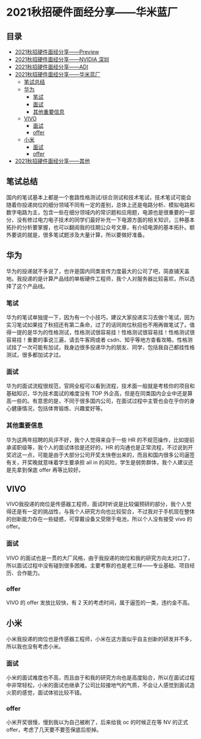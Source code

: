 # 2021秋招硬件面经分享——华米蓝厂
## 目录
* [2021秋招硬件面经分享——Preview](readme.md)
* [2021秋招硬件面经分享——NVIDIA 深圳](NVIDIA.md)
* [2021秋招硬件面经分享——ADI](ADI.md)
* [2021秋招硬件面经分享——华米蓝厂](Mobile.md)
  - [笔试总结](#笔试总结)
  - [华为](#华为)
    - [笔试](#笔试)
    - [面试](#面试)
    - [其他重要信息](#其他重要信息)
  - [VIVO](#vivo)
    - [面试](#面试-1)
    - [offer](#offer)
  - [小米](#小米)
    - [面试](#面试-2)
    - [offer](#offer-1)
* [2021秋招硬件面经分享——其他](others.md)
  
## 笔试总结
国内的笔试基本上都是一个套路性格测试/综合测试和技术笔试，技术笔试可能会随着你投递岗位的细分领域不同有一定的差别，总体上还是电路分析、模拟电路和数字电路为主，包含一些在细分领域内的常识题和应用题，电源也是很重要的一部分，没有修过电力电子技术的同学们最好补充一下电源方面的相关知识，三种基本拓扑的分析要掌握，也可以翻阅我的往期公众号文章，有介绍电源的基本拓扑。额外要说的就是，很多笔试题涉及大量计算，所以要做好准备。

## 华为
华为的投递就不多说了，也许是国内同类宣传力度最大的公司了吧，简直铺天盖地。我投递的是计算产品线的单板硬件工程师，我个人对服务器比较喜欢，所以选择了这个产品线。

### 笔试
华为的笔试单独提一下，因为有一个小技巧，建议大家投递实习去做个笔试，因为实习笔试如果挂了秋招还有第二条命，过了的话同岗位秋招也不用再做笔试了。值得一提的是华为的性格测试，性格测试很容易挂！性格测试很容易挂！性格测试很容易挂！重要的事说三遍，请去牛客网或者 csdn、知乎等地方查看攻略，性格测试挂了一次可能有加试，我身边很多投递华为的朋友、同学，包括我自己都挂性格测试，很多都加试才过。

### 面试
华为的面试流程很规范，官网全程可以看到流程，技术面一般就是考核你的项目和基础知识，华为技术面试的难度没有 TOP 外企高，但是在同类国内企业中还是算高一些的。有意思的是，不同于很多国内公司，在面试过程中主管也会在乎你的身心健康情况，包括体育锻炼、兴趣爱好等。

### 其他重要信息
华为这两年招聘的风评不好，我个人觉得来自于一些 HR 的不规范操作，比如提前承诺职级等，我个人的面试体验是还好的，HR 的沟通也是正常流程，不过说到开奖迟这一点，可能是由于大部分公司开奖太快卷出来的，而且和国内很多公司逼签有关，开奖晚就意味着学生要承担 all in 的风险，学生是弱势群体，我个人建议还是先拿到保底 offer 再等比较好。

## VIVO
VIVO我投递的岗位是传感器工程师，面试时听说是比较偏预研的部分，我个人觉得还是有一定的挑战性，与我个人研究方向也比较契合，不过我对于手机现在整体的创新能力存在一些疑惑，可穿戴设备又受限于电池，所以个人没有接受 vivo 的 offer。

### 面试
VIVO 的面试也是一贯的大厂风格，由于我投递的岗位和我的研究方向太对口了，所以面试过程中没有碰到很多困难。主要考察的也是老三样——专业基础、项目经历、合作能力。

### offer
VIVO 的 offer 发放比较快，有 2 天的考虑时间，属于逼签的一类，违约金不高。

## 小米
小米我投递的岗位也是传感器工程师，小米在这方面似乎自主创新的研发并不多，所以我也没有考虑小米。

### 面试
小米的面试难度也不高，而且由于和我的研究方向也是高度贴合，所以在面试过程中非常轻松，小米的面试也继承了公司比较接地气的气质，不会让人感觉到面试造火箭的感觉，面试体验比较不错。

### offer
小米开奖很慢，慢到我以为自己被刷了，后来给我 oc 的时候正在等 NV 的正式 offer，考虑了几天要不要签保底后拒掉。
